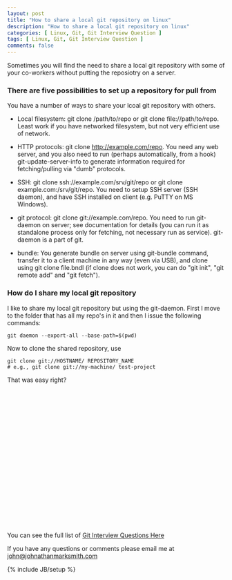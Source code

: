```yaml
---
layout: post
title: "How to share a local git repository on linux"
description: "How to share a local git repository on linux"
categories: [ Linux, Git, Git Interview Question ]
tags: [ Linux, Git, Git Interview Question ]
comments: false
---
```


Sometimes you will find the need to share a local git repository with some of your co-workers without putting the reposiotry on a server.

### There are five possibilities to set up a repository for pull from

You have a number of ways to share your lcoal git repository with others.

*   Local filesystem: git clone /path/to/repo or git clone file://path/to/repo. Least work if you have networked filesystem, but not very efficient use of network. 

*   HTTP protocols: git clone http://example.com/repo. You need any web server, and you also need to run (perhaps automatically, from a hook) git-update-server-info to generate information required for fetching/pulling via "dumb" protocols.

*   SSH: git clone ssh://example.com/srv/git/repo or git clone example.com:/srv/git/repo. You need to setup SSH server (SSH daemon), and have SSH installed on client (e.g. PuTTY on MS Windows).

*   git protocol: git clone git://example.com/repo. You need to run git-daemon on server; see documentation for details (you can run it as standalone process only for fetching, not necessary run as service). git-daemon is a part of git.

*   bundle: You generate bundle on server using git-bundle command, transfer it to a client machine in any way (even via USB), and clone using git clone file.bndl (if clone does not work, you can do "git init", "git remote add" and "git fetch").

### How do I share my local git repository

I like to share my local git repository but using the git-daemon. First I move to the folder that has all my repo's in it and then I issue the following commands:

    git daemon --export-all --base-path=$(pwd)

Now to clone the shared repository, use

    git clone git://HOSTNAME/ REPOSITORY_NAME
    # e.g., git clone git://my-machine/ test-project


That was easy right?

<object width="560" height="315"><param name="movie" value="http://www.youtube.com/v/fCWVg6cmXyY?hl=en_US&amp;version=3"></param><param name="allowFullScreen" value="true"></param><param name="allowscriptaccess" value="always"></param><embed src="http://www.youtube.com/v/fCWVg6cmXyY?hl=en_US&amp;version=3" type="application/x-shockwave-flash" width="560" height="315" allowscriptaccess="always" allowfullscreen="true"></embed></object>


You can see the full list of <a href="/git-interview-questions.html">Git Interview Questions Here</a>


If you have any questions or comments please email me at <a href="mailto:john@johnathanmarksmith.com">john@johnathanmarksmith.com</a>

{% include JB/setup %}
